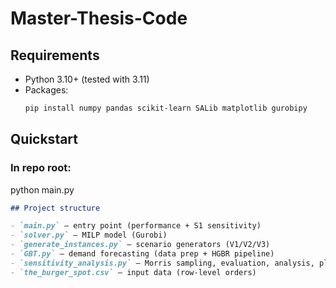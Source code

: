 # Master-Thesis-Code

## Requirements

- Python 3.10+ (tested with 3.11)
- Packages:
  ```bash
  pip install numpy pandas scikit-learn SALib matplotlib gurobipy

## Quickstart

### In repo root:
python main.py


```markdown
## Project structure

- `main.py` — entry point (performance + S1 sensitivity)
- `solver.py` — MILP model (Gurobi)
- `generate_instances.py` — scenario generators (V1/V2/V3)
- `GBT.py` — demand forecasting (data prep + HGBR pipeline)
- `sensitivity_analysis.py` — Morris sampling, evaluation, analysis, plotting
- `the_burger_spot.csv` — input data (row-level orders)
